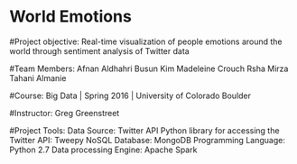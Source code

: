 # World Emotions

#Project objective:
	Real-time visualization of people emotions around the world through sentiment analysis of Twitter data

#Team Members:
	Afnan Aldhahri
	Busun Kim
	Madeleine Crouch
	Rsha Mirza
	Tahani Almanie

#Course:
	Big Data | Spring 2016 | University of Colorado Boulder

#Instructor:
	Greg Greenstreet

#Project Tools:
	Data Source: Twitter API
	Python library for accessing the Twitter API: Tweepy
	NoSQL Database: MongoDB
	Programming Language: Python 2.7
	Data processing Engine: Apache Spark
